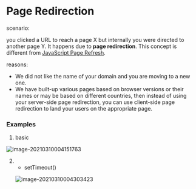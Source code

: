 # Page Redirection

scenario:

you clicked a URL to reach a page X but internally you were directed to another page Y. It happens due to **page redirection**. This concept is different from [JavaScript Page Refresh](https://www.tutorialspoint.com/javascript/javascript_page_refresh.htm).

reasons:

- We did not like the name of your domain and you are moving to a new one. 
- We have built-up various pages based on browser versions or their names or may be based on different countries, then instead of using your server-side page redirection, you can use client-side page redirection to land your users on the appropriate page.

### Examples

1. basic

![image-20210310004151763](../../../../resources/image-20210310004151763.png)

2. + setTimeout() 

   ![image-20210310004303423](../../../../resources/image-20210310004303423.png)

